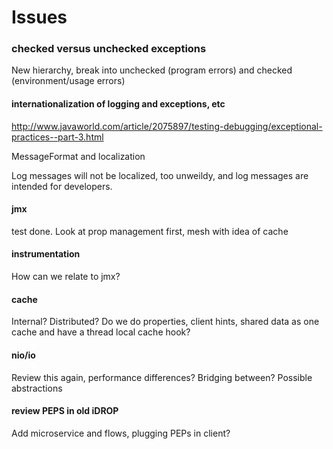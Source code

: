# Issues

### checked versus unchecked exceptions

New hierarchy, break into unchecked (program errors) and checked (environment/usage errors)

#### internationalization of logging and exceptions, etc

http://www.javaworld.com/article/2075897/testing-debugging/exceptional-practices--part-3.html

MessageFormat and localization

Log messages will not be localized, too unweildy, and log messages are intended for developers.  

#### jmx

test done.  Look at prop management first, mesh with idea of cache

#### instrumentation 

How can we relate to jmx?

#### cache 

Internal? Distributed?  Do we do properties, client hints, shared data as one cache and have a thread local cache hook?

#### nio/io 

Review this again, performance differences?  Bridging between? Possible abstractions

#### review PEPS in old iDROP	

Add microservice and flows, plugging PEPs in client?